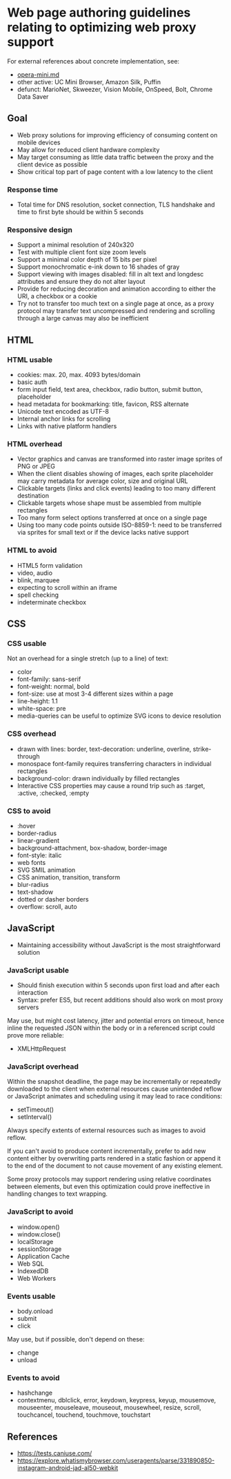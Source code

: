 # Web page authoring guidelines relating to optimizing web proxy support

For external references about concrete implementation, see:

* [opera-mini.md](opera-mini.md)
* other active: UC Mini Browser, Amazon Silk, Puffin
* defunct: MarioNet, Skweezer, Vision Mobile, OnSpeed, Bolt, Chrome Data Saver

## Goal

* Web proxy solutions for improving efficiency of consuming content on mobile devices
* May allow for reduced client hardware complexity
* May target consuming as little data traffic between the proxy and the client device as possible
* Show critical top part of page content with a low latency to the client

### Response time

* Total time for DNS resolution, socket connection, TLS handshake and time to first byte should be within 5 seconds

### Responsive design

* Support a minimal resolution of 240x320
* Test with multiple client font size zoom levels
* Support a minimal color depth of 15 bits per pixel
* Support monochromatic e-ink down to 16 shades of gray
* Support viewing with images disabled: fill in alt text and longdesc attributes and ensure they do not alter layout
* Provide for reducing decoration and animation according to either the URI, a checkbox or a cookie
* Try not to transfer too much text on a single page at once, as a proxy protocol may transfer text uncompressed and rendering and scrolling through a large canvas may also be inefficient

## HTML

### HTML usable

* cookies: max. 20, max. 4093 bytes/domain
* basic auth
* form input field, text area, checkbox, radio button, submit button, placeholder
* head metadata for bookmarking: title, favicon, RSS alternate
* Unicode text encoded as UTF-8
* Internal anchor links for scrolling
* Links with native platform handlers

### HTML overhead

* Vector graphics and canvas are transformed into raster image sprites of PNG or JPEG
* When the client disables showing of images, each sprite placeholder may carry metadata for average color, size and original URL
* Clickable targets (links and click events) leading to too many different destination
* Clickable targets whose shape must be assembled from multiple rectangles
* Too many form select options transferred at once on a single page
* Using too many code points outside ISO-8859-1: need to be transferred via sprites for small text or if the device lacks native support

### HTML to avoid

* HTML5 form validation
* video, audio
* blink, marquee
* expecting to scroll within an iframe
* spell checking
* indeterminate checkbox

## CSS

### CSS usable

Not an overhead for a single stretch (up to a line) of text:

* color
* font-family: sans-serif
* font-weight: normal, bold
* font-size: use at most 3-4 different sizes within a page
* line-height: 1.1
* white-space: pre
* media-queries can be useful to optimize SVG icons to device resolution

### CSS overhead

* drawn with lines: border, text-decoration: underline, overline, strike-through
* monospace font-family requires transferring characters in individual rectangles
* background-color: drawn individually by filled rectangles
* Interactive CSS properties may cause a round trip such as :target, :active, :checked, :empty

### CSS to avoid

* :hover
* border-radius
* linear-gradient
* background-attachment, box-shadow, border-image
* font-style: italic
* web fonts
* SVG SMIL animation
* CSS animation, transition, transform
* blur-radius
* text-shadow
* dotted or dasher borders
* overflow: scroll, auto

## JavaScript

* Maintaining accessibility without JavaScript is the most straightforward solution

### JavaScript usable

* Should finish execution within 5 seconds upon first load and after each interaction
* Syntax: prefer ES5, but recent additions should also work on most proxy servers

May use, but might cost latency, jitter and potential errors on timeout, hence inline the requested JSON within the body or in a referenced script could prove more reliable:

* XMLHttpRequest

### JavaScript overhead

Within the snapshot deadline, the page may be incrementally or repeatedly downloaded to the client when external resources cause unintended reflow or JavaScript animates and scheduling using it may lead to race conditions:

* setTimeout()
* setInterval()

Always specify extents of external resources such as images to avoid reflow.

If you can't avoid to produce content incrementally, prefer to add new content either by overwriting parts rendered in a static fashion or append it to the end of the document to not cause movement of any existing element.

Some proxy protocols may support rendering using relative coordinates between elements, but even this optimization could prove ineffective in handling changes to text wrapping.

### JavaScript to avoid

* window.open()
* window.close()
* localStorage
* sessionStorage
* Application Cache
* Web SQL
* IndexedDB
* Web Workers

### Events usable

* body.onload
* submit
* click

May use, but if possible, don't depend on these:

* change
* unload

### Events to avoid

* hashchange
* contextmenu, dblclick, error, keydown, keypress, keyup, mousemove, mouseenter, mouseleave, mouseout, mousewheel, resize, scroll, touchcancel, touchend, touchmove, touchstart

## References

* https://tests.caniuse.com/
* https://explore.whatismybrowser.com/useragents/parse/331890850-instagram-android-jad-al50-webkit
